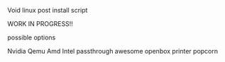 Void linux post install script

WORK IN PROGRESS!!

possible options

Nvidia Qemu Amd Intel
passthrough
awesome openbox
printer
popcorn